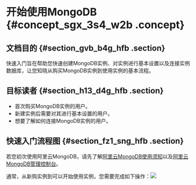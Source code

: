# 开始使用MongoDB {#concept_sgx_3s4_w2b .concept}

## 文档目的 {#section_gvb_b4g_hfb .section}

快速入门旨在帮助您快速创建MongoDB实例、对实例进行基本设置以及连接实例数据库，让您知晓从购买MongoDB实例到使用实例的基本流程。

## 目标读者 {#section_h13_d4g_hfb .section}

-   首次购买MongoDB实例的用户。
-   新建实例后需要对其进行基本设置的用户。
-   想要了解如何连接MongoDB实例的用户。

## 快速入门流程图 {#section_fz1_sng_hfb .section}

若您初次使用阿里云MongoDB，请先了解[阿里云MongoDB使用须知](https://help.aliyun.com/document_detail/54260.html)以及[阿里云MongoDB管理控制台](https://help.aliyun.com/document_detail/54388.html)。

通常，从新购实例到可以开始使用实例，您需要完成如下操作：![](http://static-aliyun-doc.oss-cn-hangzhou.aliyuncs.com/assets/img/6656/153973876513100_zh-CN.png)

